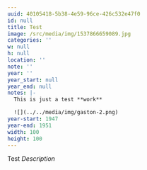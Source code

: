 ```yaml
---
uuid: 40105418-5b38-4e59-96ce-426c532e47f0
id: null
title: Test
image: /src/media/img/1537866659089.jpg
categories: ''
w: null
h: null
location: ''
note: ''
year: ''
year_start: null
year_end: null
notes: |-
  This is just a test **work**

  ![](../../media/img/gaston-2.png)
year-start: 1947
year-end: 1951
width: 100
height: 100
---
```

Test *Description*
